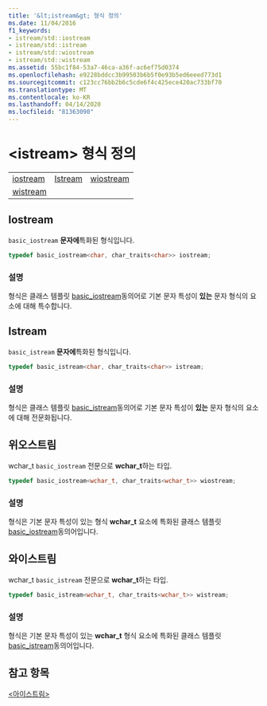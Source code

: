 ```yaml
---
title: '&lt;istream&gt; 형식 정의'
ms.date: 11/04/2016
f1_keywords:
- istream/std::iostream
- istream/std::istream
- istream/std::wiostream
- istream/std::wistream
ms.assetid: 55bc1f84-53a7-46ca-a36f-ac6ef75d0374
ms.openlocfilehash: e9228bddcc3b99503b6b5f0e93b5ed6eeed773d1
ms.sourcegitcommit: c123cc76bb2b6c5cde6f4c425ece420ac733bf70
ms.translationtype: MT
ms.contentlocale: ko-KR
ms.lasthandoff: 04/14/2020
ms.locfileid: "81363090"
---
```

# <a name="ltistreamgt-typedefs"></a>&lt;istream&gt; 형식 정의

||||
|-|-|-|
|[iostream](#iostream)|[Istream](#istream)|[wiostream](#wiostream)|
|[wistream](#wistream)|

## <a name="iostream"></a><a name="iostream"></a>Iostream

`basic_iostream` **문자에**특화된 형식입니다.

```cpp
typedef basic_iostream<char, char_traits<char>> iostream;
```

### <a name="remarks"></a>설명

형식은 클래스 템플릿 [basic_iostream](../standard-library/basic-iostream-class.md)동의어로 기본 문자 특성이 **있는** 문자 형식의 요소에 대해 특수합니다.

## <a name="istream"></a><a name="istream"></a>Istream

`basic_istream` **문자에**특화된 형식입니다.

```cpp
typedef basic_istream<char, char_traits<char>> istream;
```

### <a name="remarks"></a>설명

형식은 클래스 템플릿 [basic_istream](../standard-library/basic-istream-class.md)동의어로 기본 문자 특성이 **있는** 문자 형식의 요소에 대해 전문화됩니다.

## <a name="wiostream"></a><a name="wiostream"></a>위오스트림

wchar_t `basic_iostream` 전문으로 **wchar_t**하는 타입.

```cpp
typedef basic_iostream<wchar_t, char_traits<wchar_t>> wiostream;
```

### <a name="remarks"></a>설명

형식은 기본 문자 특성이 있는 형식 **wchar_t** 요소에 특화된 클래스 템플릿 [basic_iostream](../standard-library/basic-iostream-class.md)동의어입니다.

## <a name="wistream"></a><a name="wistream"></a>와이스트림

wchar_t `basic_istream` 전문으로 **wchar_t**하는 타입.

```cpp
typedef basic_istream<wchar_t, char_traits<wchar_t>> wistream;
```

### <a name="remarks"></a>설명

형식은 기본 문자 특성이 있는 **wchar_t** 형식 요소에 특화된 클래스 템플릿 [basic_istream](../standard-library/basic-istream-class.md)동의어입니다.

## <a name="see-also"></a>참고 항목

[\<아이스트림>](../standard-library/istream.md)
